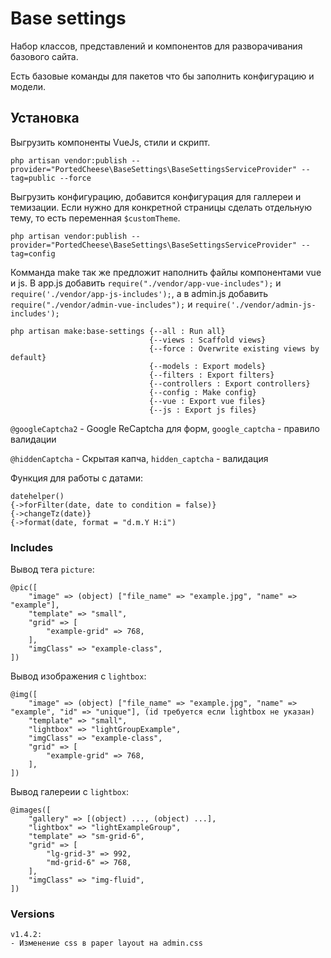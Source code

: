 # Base settings

Набор классов, представлений и компонентов для разворачивания базового сайта.

Есть базовые команды для пакетов что бы заполнить конфигурацию и модели.

## Установка

Выгрузить компоненты VueJs, стили и скрипт.

    php artisan vendor:publish --provider="PortedCheese\BaseSettings\BaseSettingsServiceProvider" --tag=public --force

Выгрузить конфигурацию, добавится конфигурация для галлереи и темизации. Если нужно для конкретной страницы сделать отдельную тему, то есть переменная `$customTheme`.

    php artisan vendor:publish --provider="PortedCheese\BaseSettings\BaseSettingsServiceProvider" --tag=config

Комманда make так же предложит наполнить файлы компонентами vue и js. В app.js добавить `require("./vendor/app-vue-includes");` и `require('./vendor/app-js-includes');`, а в admin.js добавить `require("./vendor/admin-vue-includes");` и `require('./vendor/admin-js-includes');`

    php artisan make:base-settings {--all : Run all}
                                   {--views : Scaffold views}
                                   {--force : Overwrite existing views by default}
                                   {--models : Export models}
                                   {--filters : Export filters}
                                   {--controllers : Export controllers}
                                   {--config : Make config}
                                   {--vue : Export vue files}
                                   {--js : Export js files}

`@googleCaptcha2` - Google ReCaptcha для форм, `google_captcha` - правило валидации

`@hiddenCaptcha` - Скрытая капча, `hidden_captcha` - валидация

Функция для работы с датами: 
    
    datehelper()
    {->forFilter(date, date to condition = false)}
    {->changeTz(date)}
    {->format(date, format = "d.m.Y H:i")
    
### Includes
Вывод тега `picture`:

    @pic([
        "image" => (object) ["file_name" => "example.jpg", "name" => "example"],
        "template" => "small",
        "grid" => [
            "example-grid" => 768,
        ],
        "imgClass" => "example-class",
    ])

Вывод изображения с `lightbox`:

    @img([
        "image" => (object) ["file_name" => "example.jpg", "name" => "example", "id" => "unique"], (id требуется если lightbox не указан)
        "template" => "small",
        "lightbox" => "lightGroupExample",
        "imgClass" => "example-class",
        "grid" => [
            "example-grid" => 768,
        ],
    ])
    
Вывод галереии с `lightbox`:
    
    @images([
        "gallery" => [(object) ..., (object) ...],
        "lightbox" => "lightExampleGroup",
        "template" => "sm-grid-6",
        "grid" => [
            "lg-grid-3" => 992,
            "md-grid-6" => 768,
        ],
        "imgClass" => "img-fluid",
    ])
    
### Versions

    v1.4.2:
    - Изменение css в paper layout на admin.css